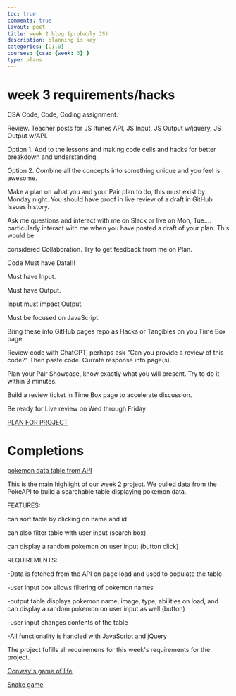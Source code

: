 ```yaml
---
toc: true
comments: true
layout: post
title: week 2 blog (probably JS)
description: planning is key
categories: [C1.0]
courses: {csa: {week: 3} }
type: plans
---
```


# week 3 requirements/hacks 


CSA Code, Code, Coding assignment.

Review. Teacher posts for JS Itunes API, JS Input, JS Output w/jquery, JS Output w/API.

Option 1. Add to the lessons and making code cells and hacks for better breakdown and understanding

Option 2. Combine all the concepts into something unique and you feel is awesome.
 
 Make a plan on what you and your Pair plan to do, this must exist by Monday night. You should have proof in live review of a draft in GitHub Issues history.
 
 Ask me questions and interact with me on Slack or live on Mon, Tue…. particularly interact with me when you have posted a draft of your plan. This would be 
 
 considered Collaboration. Try to get feedback from me on Plan.
 
 Code Must have Data!!!
 
 Must have Input.
 
 Must have Output.
 
 Input must impact Output.
 
 Must be focused on JavaScript.
 
 Bring these into GitHub pages repo as Hacks or Tangibles on you Time Box page.
 
 Review code with ChatGPT, perhaps ask "Can you provide a review of this code?" Then paste code. Currate response into page(s).
 
 Plan your Pair Showcase, know exactly what you will present. Try to do it within 3 minutes.
 
 Build a review ticket in Time Box page to accelerate discussion.
 
 Be ready for Live review on Wed through Friday


[PLAN FOR PROJECT](https://github.com/Jyustin/getsums/issues/1)

# Completions

[pokemon data table from API](https://jyustin.github.io/getsums//c1.0/2023/08/18/pokeapi.html)

This is the main highlight of our week 2 project. We pulled data from the PokeAPI to build a searchable table displaying pokemon data. 

FEATURES:

can sort table by clicking on name and id

can also filter table with user input (search box)

can display a random pokemon on user input (button click)

REQUIREMENTS:

-Data is fetched from the API on page load and used to populate the table

-user input box allows filtering of pokemon names

-output table displays pokemon name, image, type, abilities on load, and can display a random pokemon on user input as well (button)

-user input changes contents of the table

-All functionality is handled with JavaScript and jQuery


The project fufills all requiremens for this week's requirements for the project. 




[Conway's game of life](https://jyustin.github.io/getsums//c1.0/2022/07/08/PBL-FE-life.html)

[Snake game](https://jyustin.github.io/getsums//c1.0/2022/07/08/PBL-FE-snake.html)

